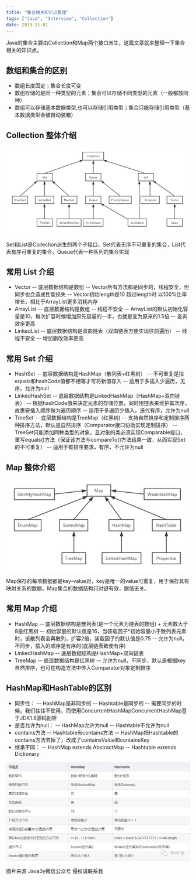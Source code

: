 ```yaml
---
title: "集合相关知识点整理"
tags: ["Java", "Interview", "Collection"]
date: 2019-11-01
---
```


Java的集合主要由Collection和Map两个接口派生，这篇文章就来整理一下集合相关的知识点。

<!--more-->

## 数组和集合的区别

- 数组长度固定；集合长度可变
- 数组存储的是同一种类型的元素；集合可以存储不同类型的元素（一般都放同种）
- 数组可以存储基本数据类型,也可以存储引用类型；集合只能存储引用类型（基本数据类型会被自动装箱）

## Collection 整体介绍

![image](/media/posts/collection-basis/1.jpg)

Set和List是Collection派生的两个子接口，Set代表无序不可重复的集合，List代表有序可重复的集合，Queue代表一种队列的集合实现

## 常用 List 介绍

- Vector
    -- 底层数据结构是数组
    -- Vector所有方法都是同步的，线程安全，但同步也会造成性能损失
    -- Vector初始length是10 超过length时 以100%比率增长，相比于ArrayList更多消耗内存
- ArrayList
    -- 底层数据结构是数组
    -- 线程不安全
    -- ArrayList的默认初始化容量是10，每次扩容时候增加原先容量的一半，也就是变为原来的1.5倍
    -- 查询效率更高
- LinkedList
    -- 底层数据结构是双向链表（双向链表方便实现往前遍历）
    -- 线程不安全
    -- 增加删改效率更高

## 常用 Set 介绍

- HashSet
    -- 底层数据结构是HashMap（散列表+红黑树）
    -- 不可重复是指equals和hashCode值都不相等才可将新值存入
    -- 适用于多插入少遍历，无序，允许为null
- LinkedHashSet
    -- 底层数据结构是LinkedHashMap（HashMap+双向链表）
    -- 根据hashCode值来决定元素的存储位置，同时用链表来维护其次序，故惠安插入顺序做为遍历顺序
    -- 适用于多遍历少插入，迭代有序，允许为null
- TreeSet
    -- 底层数据结构是TreeMap（红黑树)
    -- 支持自然排序和定制排序两种排序方法，默认是自然排序（Comparator接口协助实现定制排序）
    -- TreeSet只能添加同种类型的对象，且对象的类必须实现Comparable接口，重写equals()方法（保证该方法与compareTo()方法结果一致，从而实现Set的不可重复）
    -- 适用于有排序要求，有序，不允许为null

## Map 整体介绍

![image](/media/posts/collection-basis/2.jpg)

Map保存的每项数据都是key-value对，key是唯一的value可重复，用于保存具有映射关系的数据，Map集合的数据结构只对键有效，跟值无关。

## 常用 Map 介绍

- HashMap
    -- 底层数据结构是散列表(是一个元素为链表的数组) + 元素数大于8是红黑树
    -- 初始容量的默认值是16，当装载因子*初始容量小于散列表元素时，该散列表会再散列，扩容2倍，装载因子的默认值是0.75
    -- 允许为null，不同步，插入的顺序是有序的(底层链表致使有序)
- LinkedHashMap
    -- 底层数据结构是HashMap+双向链表
- TreeMap
    -- 底层数据结构是红黑树
    -- 允许为null，不同步，默认是根据key自然排序，也可在构造方法中传入Comparator对象定制排序


## HashMap和HashTable的区别

- 同步性：
    -- HashMap是非同步的
    -- Hashtable是同步的
    -- 需要同步的时候，我们往往不使用，而使用ConcurrentHashMapConcurrentHashMap基于JDK1.8源码剖析
- 是否允许为null：
    -- HashMap允许为null
    -- Hashtable不允许为null
- contains方法
    -- Hashtable有contains方法
    -- HashMap把Hashtable的contains方法去掉了，改成了containsValue和containsKey
- 继承不同：
    -- HashMap extends AbstractMap
    -- Hashtable extends Dictionary

![image](/media/posts/collection-basis/3.jpg)

图片来源 Java3y微信公众号 侵权请联系我